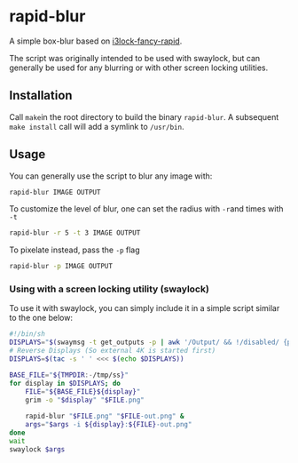 # rapid-blur

A simple box-blur based on [i3lock-fancy-rapid](https://github.com/yvbbrjdr/i3lock-fancy-rapid).

The script was originally intended to be used with swaylock, but can generally be used for any blurring or with other screen locking utilities.

## Installation
Call `make`in the root directory to build the binary `rapid-blur`.
A subsequent `make install` call will add a symlink to `/usr/bin`.

## Usage
You can generally use the script to blur any image with:

``` sh
rapid-blur IMAGE OUTPUT 
```

To customize the level of blur, one can set the radius with `-r`and times with `-t`
``` sh
rapid-blur -r 5 -t 3 IMAGE OUTPUT
```
To pixelate instead, pass the `-p` flag
``` sh
rapid-blur -p IMAGE OUTPUT
```

### Using with a screen locking utility (swaylock)
To use it with swaylock, you can simply include it in a simple script similar to the one below:

``` sh
#!/bin/sh
DISPLAYS="$(swaymsg -t get_outputs -p | awk '/Output/ && !/disabled/ {print $2}')"
# Reverse Displays (So external 4K is started first)
DISPLAYS=$(tac -s ' ' <<< $(echo $DISPLAYS))

BASE_FILE="${TMPDIR:-/tmp/ss}"
for display in $DISPLAYS; do
    FILE="${BASE_FILE}${display}"
    grim -o "$display" "$FILE.png"
    
    rapid-blur "$FILE.png" "$FILE-out.png" &
	args="$args -i ${display}:${FILE}-out.png"
done
wait
swaylock $args
```
